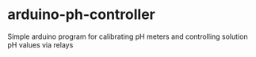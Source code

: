 # arduino-ph-controller
Simple arduino program for calibrating pH meters and controlling solution pH values via relays
